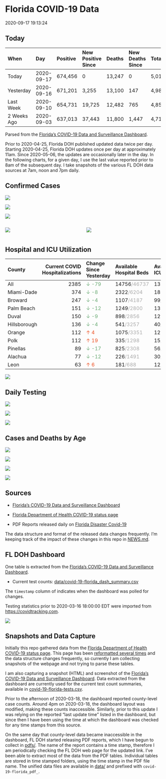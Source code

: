 Florida COVID-19 Data
================
2020-09-17 19:13:24

## Today

| When        | Day        | Positive | New Positive Since | Deaths | New Deaths Since | Total     |
| :---------- | :--------- | :------- | :----------------- | :----- | :--------------- | :-------- |
| Today       | 2020-09-17 | 674,456  | 0                  | 13,247 | 0                | 5,010,973 |
| Yesterday   | 2020-09-16 | 671,201  | 3,255              | 13,100 | 147              | 4,984,023 |
| Last Week   | 2020-09-10 | 654,731  | 19,725             | 12,482 | 765              | 4,850,259 |
| 2 Weeks Ago | 2020-09-03 | 637,013  | 37,443             | 11,800 | 1,447            | 4,717,696 |

Parsed from the [Florida’s COVID-19 Data and Surveillance
Dashboard](https://fdoh.maps.arcgis.com/apps/opsdashboard/index.html#/8d0de33f260d444c852a615dc7837c86).

Prior to 2020-04-25, Florida DOH published updated data twice per day.
Starting 2020-04-25, Florida DOH updates once per day at approximately
11am. Since 2020-05-06, the updates are occasionally later in the day.
In the following charts, for a given day, I use the last value reported
prior to 8am of the subsequent day. I take snapshots of the various FL
DOH data sources at 7am, noon and 7pm daily.

## Confirmed Cases

![](plots/covid-19-florida-daily-test-changes.png)

![](plots/covid-19-florida-deaths-by-day.png)

![](plots/covid-19-florida-county-top-6.png)

<div class="columns">

<div class="column is-full-mobile">

![](plots/covid-19-florida-testing.png)

</div>

<div class="column is-full-mobile">

![](plots/covid-19-florida-total-positive.png)

</div>

</div>

## Hospital and ICU Utilization

| County       | Current COVID Hospitalizations | Change Since Yesterday                    | Available Hospital Beds                      | Available ICU Beds                         |
| :----------- | -----------------------------: | :---------------------------------------- | :------------------------------------------- | :----------------------------------------- |
| All          |                           2385 | <span style="color: #6BAA75">↓ -79</span> | 14756<span style="color: #aaa">/46737</span> | 1371<span style="color: #aaa">/4637</span> |
| Miami-Dade   |                            374 | <span style="color: #6BAA75">↓ -8</span>  | 2322<span style="color: #aaa">/6204</span>   | 183<span style="color: #aaa">/759</span>   |
| Broward      |                            247 | <span style="color: #6BAA75">↓ -4</span>  | 1107<span style="color: #aaa">/4187</span>   | 99<span style="color: #aaa">/373</span>    |
| Palm Beach   |                            151 | <span style="color: #6BAA75">↓ -12</span> | 1249<span style="color: #aaa">/2800</span>   | 131<span style="color: #aaa">/273</span>   |
| Duval        |                            150 | <span style="color: #6BAA75">↓ -9</span>  | 898<span style="color: #aaa">/2856</span>    | 128<span style="color: #aaa">/309</span>   |
| Hillsborough |                            136 | <span style="color: #6BAA75">↓ -4</span>  | 541<span style="color: #aaa">/3257</span>    | 40<span style="color: #aaa">/332</span>    |
| Orange       |                            112 | <span style="color: #EC4E20">↑ 4</span>   | 1075<span style="color: #aaa">/3351</span>   | 125<span style="color: #aaa">/247</span>   |
| Polk         |                            112 | <span style="color: #EC4E20">↑ 19</span>  | 335<span style="color: #aaa">/1298</span>    | 15<span style="color: #aaa">/130</span>    |
| Pinellas     |                             89 | <span style="color: #6BAA75">↓ -17</span> | 825<span style="color: #aaa">/2308</span>    | 56<span style="color: #aaa">/226</span>    |
| Alachua      |                             77 | <span style="color: #6BAA75">↓ -12</span> | 226<span style="color: #aaa">/1491</span>    | 30<span style="color: #aaa">/278</span>    |
| Leon         |                             63 | <span style="color: #EC4E20">↑ 6</span>   | 181<span style="color: #aaa">/688</span>     | 12<span style="color: #aaa">/60</span>     |

![](plots/covid-19-florida-icu-usage.png)

## Daily Testing

![](plots/covid-19-florida-tests-per-case.png)

<!-- ![](plots/covid-19-florida-change-new-cases.png) -->

![](plots/covid-19-florida-tests-percent-positive.png)

![](plots/covid-19-florida-test-and-case-growth.png)

## Cases and Deaths by Age

![](plots/covid-19-florida-weekly-events-by-age.png)

![](plots/covid-19-florida-age.png)

![](plots/covid-19-florida-age-deaths.png)

![](plots/covid-19-florida-age-sex.png)

## Sources

  - [Florida’s COVID-19 Data and Surveillance
    Dashboard](https://fdoh.maps.arcgis.com/apps/opsdashboard/index.html#/8d0de33f260d444c852a615dc7837c86)

  - [Florida Department of Health COVID-19 status
    page](http://www.floridahealth.gov/diseases-and-conditions/COVID-19/)

  - PDF Reports released daily on [Florida Disaster
    Covid-19](http://www.floridahealth.gov/diseases-and-conditions/COVID-19/)

The data structure and format of the released data changes frequently.
I’m keeping track of the impact of these changes in this repo in
[NEWS.md](NEWS.md).

## FL DOH Dashboard

One table is extracted from the [Florida’s COVID-19 Data and
Surveillance
Dashboard](https://fdoh.maps.arcgis.com/apps/opsdashboard/index.html#/8d0de33f260d444c852a615dc7837c86).

  - Current test counts:
    [data/covid-19-florida\_dash\_summary.csv](data/covid-19-florida_dash_summary.csv)

The `timestamp` column of indicates when the dashboard was polled for
changes.

Testing statistics prior to 2020-03-16 18:00:00 EDT were imported from
<https://covidtracking.com>.

![](screenshots/fodh_maps_arcgis_com__apps__opsdashboard.png)

## Snapshots and Data Capture

Initially this repo gathered data from the [Florida Department of Health
COVID-19 status
page](http://www.floridahealth.gov/diseases-and-conditions/COVID-19/).
This page has been [reformatted several
times](screenshots/floridahealth_gov__diseases-and-conditions__COVID-19.png)
and the data structure changes frequently, so currently I am collecting
snapshots of the webpage and not trying to parse these tables.

I am also capturing a snapshot (HTML) and screenshot of the [Florida’s
COVID-19 Data and Surveillance
Dashboard](https://fdoh.maps.arcgis.com/apps/opsdashboard/index.html#/8d0de33f260d444c852a615dc7837c86).
Data extracted from the dashboard are currently used for the current
test count summaries, available in
[covid-19-florida-tests.csv](covid-19-florida-tests.csv).

Prior to the afternoon of 2020-03-18, the dashboard reported
county-level case counts. Around 4pm on 2020-03-18, the dashboard layout
was modified, making these counts inaccessible. Similarly, prior to this
update I was relying on the reported “last update time” listed in the
dashboard, but since then I have been using the time at which the
dashboard was checked for any time stamps from this source.

On the same day that county-level data became inaccessible in the
dashboard, FL DOH started releasing PDF reports, which I have begun to
collect in [pdfs/](pdfs/). The name of the report contains a time stamp,
therefore I am periodically checking the FL DOH web page for the updated
link. I’ve been able to extract most of the data from the PDF tables.
Individual tables are stored in time stamped folders, using the time
stamp in the PDF file name. The unified data files are available in
[data/](data/) and prefixed with `covid-19-florida_pdf_`.
